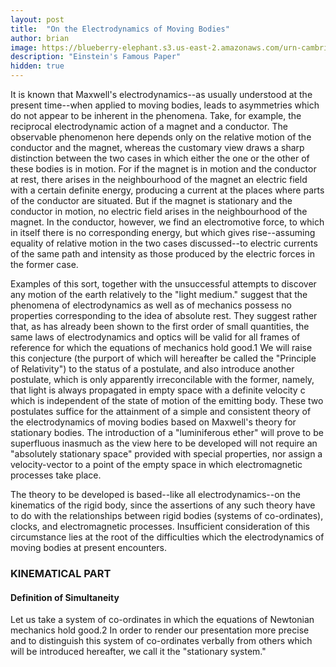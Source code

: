 ```yaml
---
layout: post
title:  "On the Electrodynamics of Moving Bodies"
author: brian
image: https://blueberry-elephant.s3.us-east-2.amazonaws.com/urn-cambridge.org-id-binary-84476-20160519032645923-0885-82834fig2_1.png
description: "Einstein's Famous Paper"
hidden: true
---
```


It is known that Maxwell's electrodynamics--as usually understood at the present time--when applied to moving bodies, leads to asymmetries which do not appear to be inherent in the phenomena. Take, for example, the reciprocal electrodynamic action of a magnet and a conductor. The observable phenomenon here depends only on the relative motion of the conductor and the magnet, whereas the customary view draws a sharp distinction between the two cases in which either the one or the other of these bodies is in motion. For if the magnet is in motion and the conductor at rest, there arises in the neighbourhood of the magnet an electric field with a certain definite energy, producing a current at the places where parts of the conductor are situated. But if the magnet is stationary and the conductor in motion, no electric field arises in the neighbourhood of the magnet. In the conductor, however, we find an electromotive force, to which in itself there is no corresponding energy, but which gives rise--assuming equality of relative motion in the two cases discussed--to electric currents of the same path and intensity as those produced by the electric forces in the former case.

Examples of this sort, together with the unsuccessful attempts to discover any motion of the earth relatively to the "light medium." suggest that the phenomena of electrodynamics as well as of mechanics possess no properties corresponding to the idea of absolute rest. They suggest rather that, as has already been shown to the first order of small quantities, the same laws of electrodynamics and optics will be valid for all frames of reference for which the equations of mechanics hold good.1 We will raise this conjecture (the purport of which will hereafter be called the "Principle of Relativity") to the status of a postulate, and also introduce another postulate, which is only apparently irreconcilable with the former, namely, that light is always propagated in empty space with a definite velocity c which is independent of the state of motion of the emitting body. These two postulates suffice for the attainment of a simple and consistent theory of the electrodynamics of moving bodies based on Maxwell's theory for stationary bodies. The introduction of a "luminiferous ether" will prove to be superfluous inasmuch as the view here to be developed will not require an "absolutely stationary space" provided with special properties, nor assign a velocity-vector to a point of the empty space in which electromagnetic processes take place.

The theory to be developed is based--like all electrodynamics--on the kinematics of the rigid body, since the assertions of any such theory have to do with the relationships between rigid bodies (systems of co-ordinates), clocks, and electromagnetic processes. Insufficient consideration of this circumstance lies at the root of the difficulties which the electrodynamics of moving bodies at present encounters.

### KINEMATICAL PART
#### Definition of Simultaneity

Let us take a system of co-ordinates in which the equations of Newtonian mechanics hold good.2 In order to render our presentation more precise and to distinguish this system of co-ordinates verbally from others which will be introduced hereafter, we call it the "stationary system."
